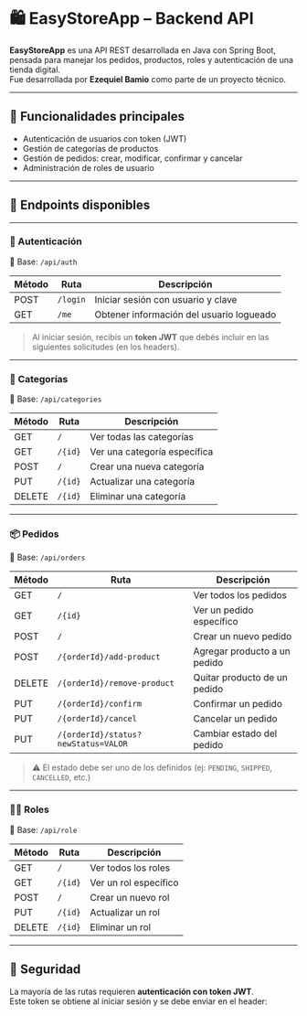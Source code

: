# 🛍️ EasyStoreApp – Backend API

**EasyStoreApp** es una API REST desarrollada en Java con Spring Boot, pensada para manejar los pedidos, productos, roles y autenticación de una tienda digital.  
Fue desarrollada por **Ezequiel Bamio** como parte de un proyecto técnico.

---

## 🚀 Funcionalidades principales

- Autenticación de usuarios con token (JWT)
- Gestión de categorías de productos
- Gestión de pedidos: crear, modificar, confirmar y cancelar
- Administración de roles de usuario

---

## 📌 Endpoints disponibles

---

### 🔐 Autenticación

📍 Base: `/api/auth`

| Método | Ruta       | Descripción                          |
|--------|------------|--------------------------------------|
| POST   | `/login`   | Iniciar sesión con usuario y clave   |
| GET    | `/me`      | Obtener información del usuario logueado |

> Al iniciar sesión, recibís un **token JWT** que debés incluir en las siguientes solicitudes (en los headers).

---

### 🧾 Categorías

📍 Base: `/api/categories`

| Método | Ruta            | Descripción                       |
|--------|------------------|-----------------------------------|
| GET    | `/`              | Ver todas las categorías          |
| GET    | `/{id}`          | Ver una categoría específica      |
| POST   | `/`              | Crear una nueva categoría         |
| PUT    | `/{id}`          | Actualizar una categoría          |
| DELETE | `/{id}`          | Eliminar una categoría            |

---

### 📦 Pedidos

📍 Base: `/api/orders`

| Método  | Ruta                                 | Descripción                                 |
|---------|--------------------------------------|---------------------------------------------|
| GET     | `/`                                  | Ver todos los pedidos                       |
| GET     | `/{id}`                              | Ver un pedido específico                    |
| POST    | `/`                                  | Crear un nuevo pedido                       |
| POST    | `/{orderId}/add-product`             | Agregar producto a un pedido                |
| DELETE  | `/{orderId}/remove-product`          | Quitar producto de un pedido                |
| PUT     | `/{orderId}/confirm`                 | Confirmar un pedido                         |
| PUT     | `/{orderId}/cancel`                  | Cancelar un pedido                          |
| PUT     | `/{orderId}/status?newStatus=VALOR`  | Cambiar estado del pedido                   |

> ⚠️ El estado debe ser uno de los definidos (ej: `PENDING`, `SHIPPED`, `CANCELLED`, etc.)

---

### 🧑‍⚖️ Roles

📍 Base: `/api/role`

| Método | Ruta      | Descripción                      |
|--------|-----------|----------------------------------|
| GET    | `/`       | Ver todos los roles              |
| GET    | `/{id}`   | Ver un rol específico            |
| POST   | `/`       | Crear un nuevo rol               |
| PUT    | `/{id}`   | Actualizar un rol                |
| DELETE | `/{id}`   | Eliminar un rol                  |

---

## 🔐 Seguridad

La mayoría de las rutas requieren **autenticación con token JWT**.  
Este token se obtiene al iniciar sesión y se debe enviar en el header:

